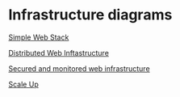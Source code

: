 # Infrastructure diagrams

[Simple Web Stack](https://imgur.com/KKHEBC6)

[Distributed Web Inftastructure](https://imgur.com/8Xrs5BX)

[Secured and monitored web infrastructure](https://imgur.com/qfHLMLT)

[Scale Up](https://imgur.com/GVIKqVz)

